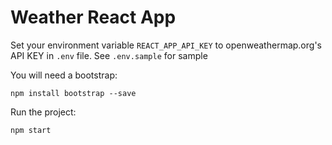 # Weather React App

Set your environment variable `REACT_APP_API_KEY` to openweathermap.org's API KEY in `.env` file. See `.env.sample` for sample

You will need a bootstrap:

`npm install bootstrap --save`

Run the project:

`npm start`
